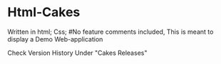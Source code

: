 # Html-Cakes
Written in html; Css;
#No feature comments included, This is meant to display a Demo Web-application



Check Version History Under "Cakes Releases"
